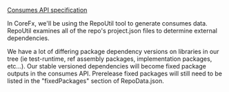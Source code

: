 [Consumes API specification](https://github.com/dotnet/buildtools/blob/master/Documentation/RepoCompose.md#consumes-1)

In CoreFx, we'll be using the RepoUtil tool to generate consumes data.  RepoUtil examines all of the repo's project.json 
files to determine external dependencies.

We have a lot of differing package dependency versions on libraries in our tree (ie test-runtime, ref assembly packages, 
implementation packages, etc...).  Our stable versioned dependencies will become fixed package outputs in the consumes API.  Prerelease fixed packages will still need to be listed in the "fixedPackages" section of RepoData.json.
